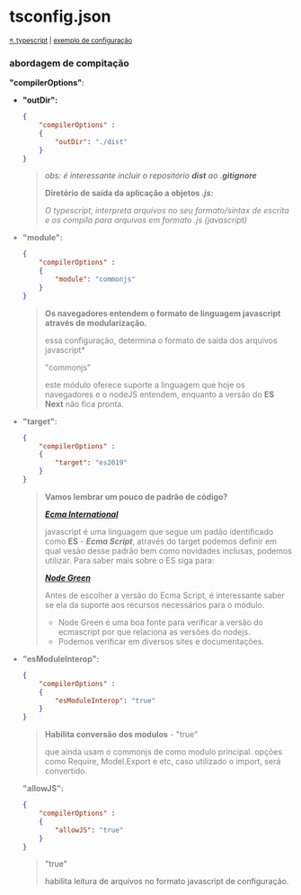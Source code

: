# tsconfig.json

<sub>[:arrow_upper_left: typescript](readme.md) | [exemplo de configuração](tsconfigjsonsample.md) <sub>

### **abordagem de compitação**



 **"compilerOptions"**:

- **"outDir":**

	```json
	{ 
		"compilerOptions" :
		{
			"outDir": "./dist"
		} 
	}
	``` 
	> *obs: é interessante incluir o repositório **dist** ao .**gitignore***
	>
	> <font color="gray">**Diretório de saída da aplicação a objetos *.js:*** 
	>
	> *O typescript, interpreta arquivos no seu formato/sintax de escrita e os compila para arquivos em formato .js (javascript)*	
	>


- **"module":**
	```json
	{ 
		"compilerOptions" :
		{
			"module": "commonjs"
		} 
	}
	```
	><font color="gray">**Os navegadores entendem o formato de linguagem javascript através de modularização.**
	>
	>essa configuração, determina o formato de saída dos arquivos javascript*
	>
	>	"commonjs"
	>
	> este módulo oferece suporte a linguagem que hoje os navegadores e o nodeJS entendem, enquanto a versão do **ES Next** não fica pronta.

- **"target":**
	```json
	{ 
		"compilerOptions" :
		{
			"target": "es2019"
		} 
	}
	```	 
	> <font color="gray">**Vamos lembrar um pouco de padrão de código?**
	>
	>[***Ecma International***](https://www.ecma-international.org/)
	>
	>javascript é uma linguagem que segue um padão identificado como **ES** - ***Ecma Script***, através do target podemos definir em qual vesão desse padrão bem como novidades inclusas, podemos utilizar.
	Para saber mais sobre o ES siga para:
	>
	>
	>[***Node Green***](https://node.green/)
	>
	> Antes de escolher a versão do Ecma Script, é interessante saber se ela da suporte aos recursos necessários para o módulo.
	>
	> - Node Green é uma boa fonte para verificar a versão do ecmascript por que relaciona as versões do nodejs.
	> - Podemos verificar em diversos sites e documentações.
	>
	

- **"esModuleInterop":**
	```json
	{ 
		"compilerOptions" :
		{
			"esModuleInterop": "true"
		} 
	}
	```
	> <font color="gray">**Habilita conversão dos modulos** - "true"
	> 
	> que ainda usam o commonjs de como modulo principal. opções como Require, Model.Export e etc, caso utilizado o import, será convertido.
	>

	**"allowJS":**
	```json
	{ 
		"compilerOptions" :
		{
			"allowJS": "true"
		} 
	}
	```
	>"true"
	>
	> habilita leitura de arquivos no formato javascript de configuração.
	>